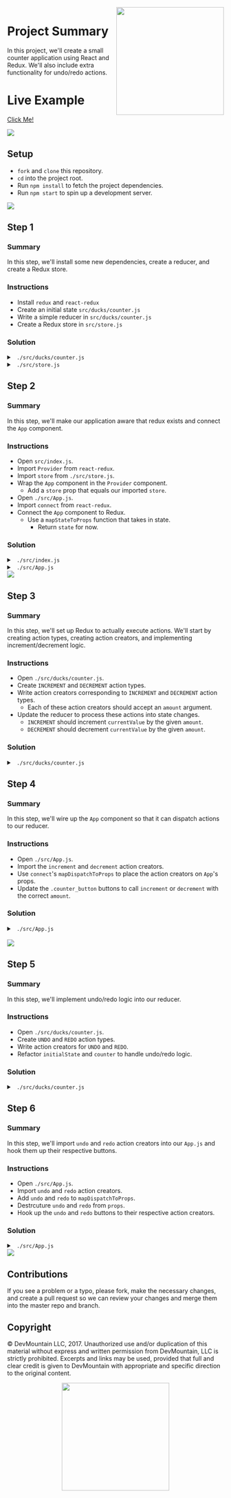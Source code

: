<img src="https://devmounta.in/img/logowhiteblue.png" width="250" align="right">

# Project Summary

In this project, we'll create a small counter application using React and Redux. We'll also include extra functionality for undo/redo actions.

# Live Example

<a href="#">Click Me!</a>

<img src="https://raw.githubusercontent.com/DevMountain/redux-counter/master/SolutionPicture.png" />

## Setup

* `fork` and `clone` this repository. 
* `cd` into the project root.
* Run `npm install` to fetch the project dependencies.
* Run `npm start` to spin up a development server.

<img src="https://github.com/DevMountain/react-5-mini/blob/solution/readme-assets/1.png" />

## Step 1

### Summary

In this step, we'll install some new dependencies, create a reducer, and create a Redux store.

### Instructions

* Install `redux` and `react-redux`
* Create an initial state `src/ducks/counter.js`
* Write a simple reducer in `src/ducks/counter.js`
* Create a Redux store in `src/store.js`

### Solution

<details>

<summary> <code> ./src/ducks/counter.js </code> </summary>

```js
const initialState = { currentValue: 0 };

export default function counter( state = initialState, action ) {
	return state;
}
```

</details>

<details>

<summary> <code> ./src/store.js </code> </summary>

```js
import { createStore } from "redux";

import counter from "./ducks/counter";

export default createStore( counter );
```

</details>

## Step 2

### Summary

In this step, we'll make our application aware that redux exists and connect the `App` component.

### Instructions

* Open `src/index.js`.
* Import `Provider` from `react-redux`.
* Import `store` from `./src/store.js`.
* Wrap the `App` component in the `Provider` component.
  * Add a `store` prop that equals our imported `store`.
* Open `./src/App.js`.
* Import `connect` from `react-redux`.
* Connect the `App` component to Redux.
  * Use a `mapStateToProps` function that takes in state.
    * Return `state` for now.

### Solution

<details>

<summary> <code> ./src/index.js </code> </summary>

```js
import React from "react";
import ReactDOM from "react-dom";
import { Provider } from "react-redux";

import "./index.css";

import store from "./store";
import App from "./App";

ReactDOM.render(
  <Provider store={ store }>
    <App />
  </Provider>
  , document.getElementById( 'root' )
);
```

</details>

<details>

<summary> <code> ./src/App.js </code> </summary>

```js
import React, { Component } from "react";
import { connect } from "react-redux";

import "./App.css";

class App extends Component {
  render() {
    return (
      /* lots of jsx */
    );
  }
}

function mapStateToProps( state ) {
  return state;
}

export default connect( mapStateToProps )( App );
```

</details>

<img src="https://github.com/DevMountain/react-5-mini/blob/solution/readme-assets/2.png" />

## Step 3

### Summary

In this step, we'll set up Redux to actually execute actions. We'll start by creating action types, creating action creators, and implementing increment/decrement logic.

### Instructions

* Open `./src/ducks/counter.js`.
* Create `INCREMENT` and `DECREMENT` action types.
* Write action creators corresponding to `INCREMENT` and `DECREMENT` action types.
  * Each of these action creators should accept an `amount` argument.
* Update the reducer to process these actions into state changes.
  * `INCREMENT` should increment `currentValue` by the given `amount`.
  * `DECREMENT` should decrement `currentValue` by the given `amount`.

### Solution

<details>

<summary> <code> ./src/ducks/counter.js </code> </summary>

```js
const initialState = { currentValue: 0 };

const INCREMENT = "INCREMENT";
const DECREMENT = "DECREMENT";

export default function counter( state = initialState, action ) {
  switch ( action.type ) {
    case INCREMENT:
      return { currentValue: state.currentValue + action.amount };
    case DECREMENT:
      return { currentValue: state.currentValue - action.amount };
    default:
      return state;
  }
}

export function increment( amount ) {
  return { amount, type: INCREMENT };
}

export function decrement( amount ) {
  return { amount, type: DECREMENT };
}
```

</details>

## Step 4

### Summary

In this step, we'll wire up the `App` component so that it can dispatch actions to our reducer.

### Instructions

* Open `./src/App.js`.
* Import the `increment` and `decrement` action creators.
* Use `connect`'s `mapDispatchToProps` to place the action creators on `App`'s props.
* Update the `.counter_button` buttons to call `increment` or `decrement` with the correct `amount`.

### Solution

<details>

<summary> <code> ./src/App.js </code> </summary>

```js
import React, { Component } from "react";
import { connect } from "react-redux";

import "./App.css";

import { decrement, increment } from "./ducks/counter";

class App extends Component {
  render() {
    const { currentValue, decrement, increment } = this.props;

    return (
      <div className="app">
        <section className="counter">
          <h1 className="counter__current-value">{ currentValue }</h1>
          <div className="counter__button-wrapper">
            <button
              className="counter__button"
              onClick={ () => increment( 1 ) }
            >
              +1
            </button>
            <button
              className="counter__button"
              onClick={ () => increment( 5 ) }
            >
              +5
            </button>
            <button
              className="counter__button"
              onClick={ () => decrement( 1 ) }
            >
              -1
            </button>
            <button
              className="counter__button"
              onClick={ () => decrement( 5 ) }
            >
              -5
            </button>
            <br />
            <button
              className="counter__button"
              disabled={ true }
              onClick={ () => null }
            >
              Undo
            </button>
            <button
              className="counter__button"
              disabled={ true }
              onClick={ () => null }
            >
              Redo
            </button>
          </div>
        </section>
        <section className="state">
          <pre>
            { JSON.stringify( this.props, null, 2 ) }
          </pre>
        </section>
      </div>
    );
  }
}

function mapStateToProps( state ) {
  return state;
}

export default connect( mapStateToProps, { decrement, increment } )( App );
```

</details>

<br />

<img src="https://github.com/DevMountain/react-5-mini/blob/solution/readme-assets/3g.gif" />

## Step 5

### Summary

In this step, we'll implement undo/redo logic into our reducer.

### Instructions

* Open `./src/ducks/counter.js`.
* Create `UNDO` and `REDO` action types.
* Write action creators for `UNDO` and `REDO`.
* Refactor `initialState` and `counter` to handle undo/redo logic.

### Solution

<details>

<summary> <code> ./src/ducks/counter.js </code> </summary>

```js
const initialState = {
  currentValue: 0,
  futureValues: [],
  previousValues: []
};

const INCREMENT = "INCREMENT";
const DECREMENT = "DECREMENT";
const UNDO = "UNDO";
const REDO = "REDO";

export default function counter( state = initialState, action ) {
  switch ( action.type ) {
    case INCREMENT:
      return {
        currentValue: state.currentValue + action.amount, 
        futureValues: [],
        previousValues: [ state.currentValue, ...state.previousValues ]
      };
    case DECREMENT:
      return {
        currentValue: state.currentValue - action.amount,
        futureValues: [],
        previousValues: [ state.currentValue, ...state.previousValues ]
      };
    case UNDO:
      return {
        currentValue: state.previousValues[ 0 ],
        futureValues: [ state.currentValue, ...state.futureValues ],
        previousValues: state.previousValues.slice( 1, state.previousValues.length )
      };
    case REDO:
      return {
        currentValue: state.futureValues[ 0 ],
        futureValues: state.futureValues.slice( 1, state.futureValues.length ),
        previousValues: [ state.currentValue, ...state.previousValues ]
      };
    default:
      return state;
  }
}

export function increment( amount ) {
  return { amount, type: INCREMENT };
}

export function decrement( amount ) {
  return { amount, type: DECREMENT };
}

export function undo() {
  return { type: UNDO };
}

export function redo() {
  return { type: REDO };
}
```

</details>

## Step 6

### Summary 

In this step, we'll import `undo` and `redo` action creators into our `App.js` and hook them up their respective buttons.

### Instructions

* Open `./src/App.js`.
* Import `undo` and `redo` action creators.
* Add `undo` and `redo` to `mapDispatchToProps`.
* Destrcuture `undo` and `redo` from `props`.
* Hook up the `undo` and `redo` buttons to their respective action creators.

### Solution

<details>

<summary> <code> ./src/App.js </code> </summary>

```js
import React, { Component } from "react";
import { connect } from "react-redux";

import { decrement, increment, redo, undo } from "./ducks/counter";

import "./App.css";

class App extends Component {
  render() {
    const { 
      currentValue, decrement, futureValues,
      increment, previousValues, redo, undo
    } = this.props;
    
    return (
      <div className="app">
        <section className="counter">
          <h1 className="counter__current-value">{ currentValue }</h1>
          <div className="counter__button-wrapper">
            <button
              className="counter__button"
              onClick={ () => increment( 1 ) }
            >
              +1
            </button>
            <button
              className="counter__button"
              onClick={ () => increment( 5 ) }
            >
              +5
            </button>
            <button
              className="counter__button"
              onClick={ () => decrement( 1 ) }
            >
              -1
            </button>
            <button
              className="counter__button"
              onClick={ () => decrement( 5 ) }
            >
              -5
            </button>
            <br />
            <button
              className="counter__button"
              disabled={ previousValues.length === 0 }
              onClick={ undo }
            >
              Undo
            </button>
            <button
              className="counter__button"
              disabled={ futureValues.length === 0 }
              onClick={ redo }
            >
              Redo
            </button>
          </div>
        </section>
        <section className="state">
          <pre>
            { JSON.stringify( this.props, null, 2 ) }
          </pre>
        </section>
      </div>
    );
  }
}

function mapStateToProps( state ) {
  return state;
}

export default connect( mapStateToProps, { decrement, increment, redo, undo } )( App );
```

</details>

<img src="https://github.com/DevMountain/react-5-mini/blob/solution/readme-assets/4g.gif" />

## Contributions

If you see a problem or a typo, please fork, make the necessary changes, and create a pull request so we can review your changes and merge them into the master repo and branch.

## Copyright

© DevMountain LLC, 2017. Unauthorized use and/or duplication of this material without express and written permission from DevMountain, LLC is strictly prohibited. Excerpts and links may be used, provided that full and clear credit is given to DevMountain with appropriate and specific direction to the original content.

<p align="center">
<img src="https://devmounta.in/img/logowhiteblue.png" width="250">
</p>

